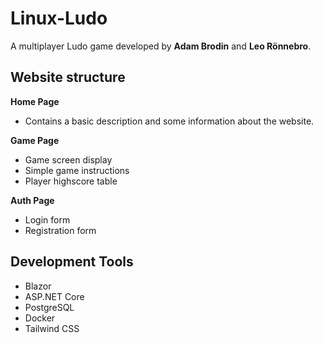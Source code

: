 # Linux-Ludo
A multiplayer Ludo game developed by **Adam Brodin** and **Leo Rönnebro**.

## Website structure
**Home Page**
  - Contains a basic description and some information about the website.

**Game Page**
  - Game screen display
  - Simple game instructions
  - Player highscore table

**Auth Page**
  - Login form
  - Registration form
  
## Development Tools
* Blazor
* ASP.NET Core
* PostgreSQL
* Docker
* Tailwind CSS